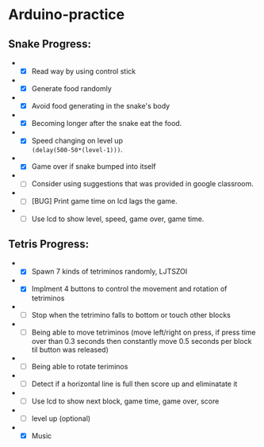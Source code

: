# Arduino-practice  
  
## Snake Progress:  
* - [x] Read way by using control stick 
* - [x] Generate food randomly
* - [x] Avoid food generating in the snake's body
* - [x] Becoming longer after the snake eat the food.
* - [x] Speed changing on level up  
```(delay(500-50*(level-1)))```.
* - [x] Game over if snake bumped into itself
* - [ ] Consider using suggestions that was provided in google classroom. 
* - [ ] [BUG] Print game time on lcd lags the game.
* - [ ] Use lcd to show level, speed, game over, game time.

## Tetris Progress:
* - [x] Spawn 7 kinds of tetriminos randomly, LJTSZOI
* - [x] Implment 4 buttons to control the movement and rotation of tetriminos
* - [ ] Stop when the tetrimino falls to bottom or touch other blocks
* - [ ] Being able to move tetriminos (move left/right on press, if press time over than 0.3 seconds then constantly move 0.5 seconds per block til button was released)
* - [ ] Being able to rotate teriminos
* - [ ] Detect if a horizontal line is full then score up and eliminatate it
* - [ ] Use lcd to show next block, game time, game over, score
* - [ ] level up (optional) 
* - [x] Music
